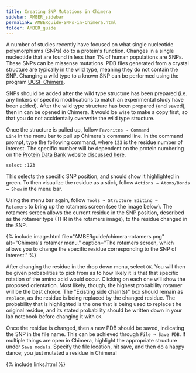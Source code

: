```yaml
---
title: Creating SNP Mutations in Chimera
sidebar: AMBER_sidebar
permalink: AMBERguide-SNPs-in-Chimera.html
folder: AMBER_guide
---
```


<link rel="stylesheet" href="css/theme-orange.css">

A number of studies recently have focused on what single nucleotide
polymorphisms (SNPs) do to a protein's function.
Changes in a single nucleotide that are found in less than 1% of human
populations are SNPs. These SNPs can be missense mutations.
PDB files generated from a crystal structure are typically in the wild type,
meaning they do not contain the SNP.
Changing a wild type to a known SNP can be performed using the program
[UCSF Chimera](https://www.cgl.ucsf.edu/chimera/).

SNPs should be added after the wild type structure has been prepared
(i.e. any linkers or specific modifications to match an experimental study
have been added). After the wild type structure has been prepared
(and saved), then in can be opened in Chimera.
It would be wise to make a copy first, so that you do not accidentally
overwrite the wild type structure.

Once the structure is pulled up, follow
<code>Favorites &rarr; Command Line</code> in the menu bar to pull up Chimera's
command line.
In the command prompt, type the following command, where `123` is the residue
number of interest.
The specific number will be dependent on the protein numbering on the
[Protein Data Bank](https://www.rcsb.org/) website
[discussed here](AMBERguide-PDBs.html).
```
select :123
```

This selects the specific SNP position, and should show it highlighted in
green. To then visualize the residue as a stick, follow
<code>Actions &rarr; Atoms/Bonds &rarr; Show</code> in the menu bar.

Using the menu bar again, follow
<code>Tools &rarr; Structure Editing &rarr; Rotamers</code> to bring up the rotamers
screen (see the image below).
The rotamers screen allows the current residue in the SNP position,
described as the rotamer type (THR in the rotamers image),
to the residue changed in the SNP.

{% include image.html file="AMBERguide/chimera-rotamers.png"
alt="Chimera's rotamer menu."
caption="The rotamers screen, which allows you to change the specific residue
corresponding to the SNP of interest." %}

After changing the residue in the drop down menu, select `OK`.
You will then be given probabilities to pick from as to how likely it is that
that specific rotation of the amino acid would occur.
Clicking on each one will show the proposed orientation.
Most likely, though, the highest probability rotamer will be the best choice.
The "Existing side chain(s)" box should remain as `replace`,
as the residue is being replaced by the changed residue.
The probability that is highlighted is the one that is being used to replace t
he original residue, and its stated probability should be written down in your
lab notebook before changing it with `OK`.

Once the residue is changed, then a new PDB should be saved, indicating the SNP
in the file name. This can be achieved through <code>File &rarr; Save PDB</code>.
If multiple things are open in Chimera, highlight the appropriate structure
under `Save models`.
Specify the file location, hit save, and then do a happy dance;
you just mutated a residue in Chimera!

{% include links.html %}
